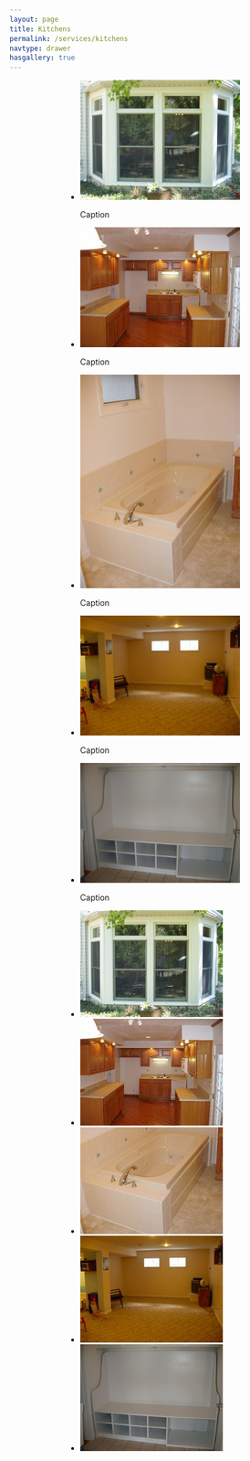 ```yaml
---
layout: page
title: Kitchens
permalink: /services/kitchens
navtype: drawer
hasgallery: true
---
```

<script>
$(window).load(function() {
  // The slider being synced must be initialized first
  $('#carousel').flexslider({
    animation: "slide",
    controlNav: false,
    animationLoop: false,
    slideshow: false,
    itemWidth: 180,
    maxItems: 4,
    itemMargin: 5,
    asNavFor: '#mainslider'
  });
  $('#mainslider').flexslider({
    animation: "slide",
    controlNav: false,
    animationLoop: false,
    slideshow: false,
    sync: "#carousel",
    smoothHeight: true
  });
})
</script>

<div style="padding: 0 100px;">

<div id="mainslider" class="flexslider">
  <ul class="slides">
    <li>
      <img src="/images/windoors.jpg" />
      <p class="flex-caption">Caption</p>
    </li>
    <li>
      <img src="/images/kitchens.jpg" />
      <p class="flex-caption">Caption</p>
    </li>
    <li>
      <img src="/images/bathrooms.jpg" />
      <p class="flex-caption">Caption</p>
    </li>
    <li>
      <img src="/images/basements.jpg" />
      <p class="flex-caption">Caption</p>
    </li>
    <li>
	<img src="/images/general.jpg" alt="">
	<p class="flex-caption">Caption</p>
    </li>
  </ul>
</div>

<div id="carousel" class="flexslider">
  <ul class="slides">
    <li>
      <img src="/images/windoors-thumb.jpg" />
    </li>
    <li>
      <img src="/images/kitchens-thumb.jpg" />
    </li>
    <li>
      <img src="/images/bathrooms-thumb.jpg" />
    </li>
    <li>
      <img src="/images/basements-thumb.jpg" />
    </li>
    <li>
      <img src="/images/general-thumb.jpg" />
    </li>
  </ul>
</div>

</div>